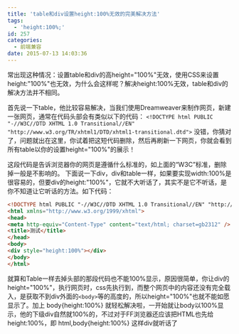 ```yaml
---
title: 'table和div设置height:100%无效的完美解决方法'
tags:
  - 'height:100%;'
id: 257
categories:
  - 前端兼容
date: 2015-07-13 14:03:36
---
```


常出现这种情况：设置table和div的高height="100%"无效，使用CSS来设置height:"100%"也无效，为什么会这样呢？解决height:100%无效，table和div的解决方法并不相同。

首先说一下table，他比较容易解决，当我们使用Dreamweaver来制作网页，新建一张网页，通常在代码头部会有类似以下的代码：
`<!DOCTYPE html PUBLIC "-//W3C//DTD XHTML 1.0 Transitional//EN" "http://www.w3.org/TR/xhtml1/DTD/xhtml1-transitional.dtd">`
没错，你猜对了，问题就出在这里，你试着把这短代码删除，然后再刷新一下网页，你就会看到所有table以你的设置height="100%"的展示！

这段代码是告诉浏览器你的网页是遵循什么标准的，如上面的“W3C”标准，删除掉一般是不影响的。
下面说一下div，div和table一样，如果要实现width:100%是很容易的，但要div的height:"100%"，它就不大听话了，其实不是它不听话，是你不知道让它听话的方法。如下代码：
```html
<!DOCTYPE html PUBLIC "-//W3C//DTD XHTML 1.0 Transitional//EN" "http://www.w3.org/TR/xhtml1/DTD/xhtml1-transitional.dtd">
<html xmlns="http://www.w3.org/1999/xhtml">
<head>
<meta http-equiv="Content-Type" content="text/html; charset=gb2312" />
<title>测试</title>
</head>
<body>
<div style="height:100%"></div>
</body>
</html>
```
就算和Table一样去掉头部的那段代码也不能100%显示，原因很简单，你让div的height="100%"，执行网页时，css先执行到，而整个网页中的内容还没有完全载入，是获取不到div外面的`<body>`等的高度的，所以height="100%"也就不能如愿显示了。加上
body{height:100%}
就轻松解决啦，一开始就让body以100%显示，他的下级div自然就100%的，不过对于FF浏览器还应该把HTML也先给height:100%，即
html,body{height:100%}
这样div就听话了